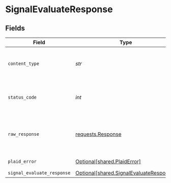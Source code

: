 # SignalEvaluateResponse


## Fields

| Field                                                                                    | Type                                                                                     | Required                                                                                 | Description                                                                              |
| ---------------------------------------------------------------------------------------- | ---------------------------------------------------------------------------------------- | ---------------------------------------------------------------------------------------- | ---------------------------------------------------------------------------------------- |
| `content_type`                                                                           | *str*                                                                                    | :heavy_check_mark:                                                                       | HTTP response content type for this operation                                            |
| `status_code`                                                                            | *int*                                                                                    | :heavy_check_mark:                                                                       | HTTP response status code for this operation                                             |
| `raw_response`                                                                           | [requests.Response](https://requests.readthedocs.io/en/latest/api/#requests.Response)    | :heavy_check_mark:                                                                       | Raw HTTP response; suitable for custom response parsing                                  |
| `plaid_error`                                                                            | [Optional[shared.PlaidError]](../../models/shared/plaiderror.md)                         | :heavy_minus_sign:                                                                       | Error response.                                                                          |
| `signal_evaluate_response`                                                               | [Optional[shared.SignalEvaluateResponse]](../../models/shared/signalevaluateresponse.md) | :heavy_minus_sign:                                                                       | OK                                                                                       |